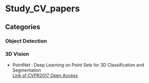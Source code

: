 # Study_CV_papers

## Categories

### Object Detection

### 3D Vision
  - PointNet : Deep Learning on Point Sets for 3D Classification and Segmentation  
    [Link of CVPR2017 Open Access](https://openaccess.thecvf.com/content_cvpr_2017/html/Qi_PointNet_Deep_Learning_CVPR_2017_paper.html)
